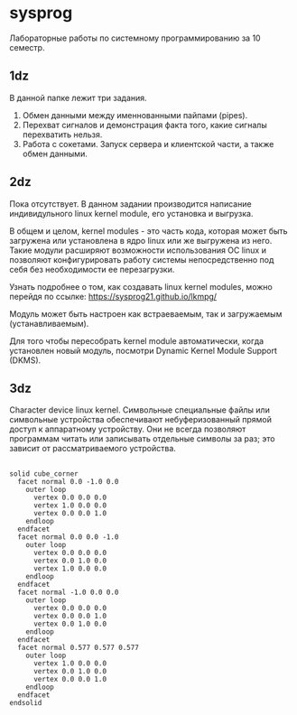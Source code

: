 # sysprog
Лабораторные работы по системному программированию за 10 семестр.
## 1dz
В данной папке лежит три задания.
1. Обмен данными между именнованными пайпами (pipes).
2. Перехват сигналов и демонстрация факта того, какие сигналы перехватить нельзя.
3. Работа с сокетами. Запуск сервера и клиентской части, а также обмен данными.
## 2dz
Пока отсутствует. В данном задании производится написание индивидульного linux kernel module, его установка и выгрузка.

В общем и целом, kernel modules - это часть кода, которая может быть загружена или установлена в ядро linux или же выгружена из него. Такие модули расширяют возможности использования ОС linux и позволяют конфигурировать работу системы непосредственно под себя без необходимости ее перезагрузки.

Узнать подробнее о том, как создавать linux kernel modules, можно перейдя по ссылке:
https://sysprog21.github.io/lkmpg/

Модуль может быть настроен как встраеваемым, так и загружаемым (устанавливаемым).

Для того чтобы пересобрать kernel module автоматически, когда установлен новый модуль, посмотри Dynamic Kernel Module Support (DKMS).

## 3dz 
Character device linux kernel. 
Символьные специальные файлы или символьные устройства обеспечивают небуферизованный прямой доступ к аппаратному устройству. Они не всегда позволяют программам читать или записывать отдельные символы за раз; это зависит от рассматриваемого устройства.

##
```stl
solid cube_corner
  facet normal 0.0 -1.0 0.0
    outer loop
      vertex 0.0 0.0 0.0
      vertex 1.0 0.0 0.0
      vertex 0.0 0.0 1.0
    endloop
  endfacet
  facet normal 0.0 0.0 -1.0
    outer loop
      vertex 0.0 0.0 0.0
      vertex 0.0 1.0 0.0
      vertex 1.0 0.0 0.0
    endloop
  endfacet
  facet normal -1.0 0.0 0.0
    outer loop
      vertex 0.0 0.0 0.0
      vertex 0.0 0.0 1.0
      vertex 0.0 1.0 0.0
    endloop
  endfacet
  facet normal 0.577 0.577 0.577
    outer loop
      vertex 1.0 0.0 0.0
      vertex 0.0 1.0 0.0
      vertex 0.0 0.0 1.0
    endloop
  endfacet
endsolid
```
